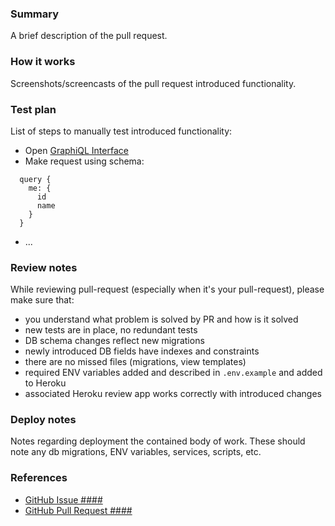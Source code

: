 ### Summary

A brief description of the pull request.

### How it works

Screenshots/screencasts of the pull request introduced functionality.

### Test plan

List of steps to manually test introduced functionality:

* Open [GraphiQL Interface](http://localhost:3000/graphiql)
* Make request using schema:
```
  query {
    me: {
      id
      name
    }
  }
```
* ...

### Review notes

While reviewing pull-request (especially when it's your pull-request),
please make sure that:

- you understand what problem is solved by PR and how is it solved
- new tests are in place, no redundant tests
- DB schema changes reflect new migrations
- newly introduced DB fields have indexes and constraints
- there are no missed files (migrations, view templates)
- required ENV variables added and described in `.env.example` and added to Heroku
- associated Heroku review app works correctly with introduced changes

### Deploy notes

Notes regarding deployment the contained body of work.
These should note any db migrations, ENV variables, services, scripts, etc.

### References
* [GitHub Issue ####](https://github.com/fs/rails-base-graphql-api/issues/####)
* [GitHub Pull Request ####](https://github.com/fs/rails-base-graphql-api/pull/####)

